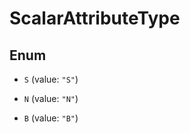 

# ScalarAttributeType

## Enum


* `S` (value: `"S"`)

* `N` (value: `"N"`)

* `B` (value: `"B"`)



